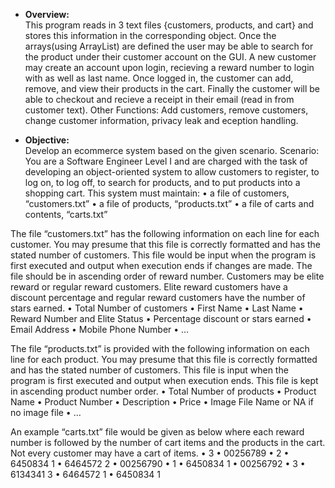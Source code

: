 - **Overview:** <br />
  This program reads in 3 text files {customers, products, and cart} and stores this information in the corresponding object.
  Once the arrays(using ArrayList) are defined the user may be able to search for the product under their customer account on the GUI.
  A new customer may create an account upon login, recieving a reward number to login with as well as last name.
  Once logged in, the customer can add, remove, and view their products in the cart. 
  Finally the customer will be able to checkout and recieve a receipt in their email (read in from customer text).
  Other Functions: Add customers, remove customers, change customer information, privacy leak and eception handling.


- **Objective:** <br />
Develop an ecommerce system based on the given scenario.
Scenario: You are a Software Engineer Level I and are charged with the task of developing an object-oriented system to allow
customers to register, to log on, to log off, to search for products, and to put products into a shopping cart. This system must
maintain:
• a file of customers, “customers.txt”
• a file of products, “products.txt”
• a file of carts and contents, “carts.txt”


The file “customers.txt” has the following information on each line for each customer. You may presume that this file is correctly
formatted and has the stated number of customers. This file would be input when the program is first executed and output when
execution ends if changes are made. The file should be in ascending order of reward number. Customers may be elite reward or
regular reward customers. Elite reward customers have a discount percentage and regular reward customers have the number of
stars earned.
• Total Number of customers
• First Name
• Last Name
• Reward Number and Elite Status
• Percentage discount or stars earned
• Email Address
• Mobile Phone Number
• …

The file “products.txt” is provided with the following information on each line for each product. You may presume that this file is
correctly formatted and has the stated number of customers. This file is input when the program is first executed and output when
execution ends. This file is kept in ascending product number order.
• Total Number of products
• Product Name
• Product Number
• Description
• Price
• Image File Name or NA if no image file
• …


An example “carts.txt” file would be given as below where each reward number is followed by the number of cart items and the
products in the cart. Not every customer may have a cart of items.
• 3
• 00256789
• 2
• 6450834 1
• 6464572 2
• 00256790
• 1
• 6450834 1
• 00256792
• 3
• 6134341 3
• 6464572 1
• 6450834 1
